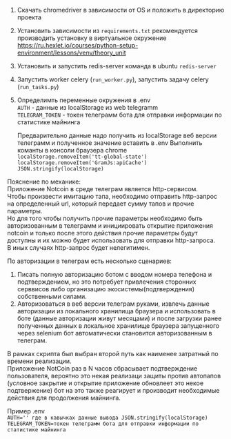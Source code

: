 1. Скачать chromedriver в зависимости от OS и положить в директорию проекта  
2. Установить зависимости из `requirements.txt` рекомендуется производить установку в виртуальное окружение https://ru.hexlet.io/courses/python-setup-environment/lessons/venv/theory_unit
4. Установить и запустить redis-server  команда в ubuntu `redis-server`
5. Запустить worker celery (`run_worker.py`), запустить задачу celery (`run_tasks.py`)  
6. Определимть переменные окружения в .env  
   `AUTH` - данные из localStorage из web telegramm  
   `TELEGRAM_TOKEN` - токен телеграмм бота для отправки информации по статистике майнинга  
    
   Предварительно данные надо получить из localStorage веб версии телеграмм и полученное значение вставить в .env
   Выполнить команты в консоли браузера chrome  
   `localStorage.removeItem('tt-global-state')`  
   `localStorage.removeItem('GramJs:apiCache')`  
   `JSON.stringify(localStorage)`

Пояснение по механике:  
Приложение Notcoin в среде телеграм является http-сервисом.  
Чтобы произвести имитацию тапа, необходимо отправить http-запрос на определенный url, который передает сумму тапов и прочие параметры.  
Но для того чтобы получить прочие параметры необходимо быть авторизованным в телеграмм и инициировать открытие приложения notcoin и только после этого действия прочие параметры будут доступны и их можно будет использовать для отправки http-запроса.  
В иных случаях http-запрос будет нелегитимен.  

По авторизации в телеграм есть несколько сценариев:
1) Писать полную авторизацию ботом с вводом номера телефона и подтверждением, но это потребует привлечения сторонних серввисов либо организацию экосистемы(подтверждения) собственными силами.
2) Авторизоваться в веб версии телеграм руками, извлечь данные авторизации из локального хранилища браузера и использовать в боте (данные авторизации живут месяцами) и после загрузки ранее полученных данных в локальное хранилище браузера запущенного через selenium бот автоматически становится авторизованным в телеграм.  

В рамках скрипта был выбран второй путь как наименее затратный по времени реализации.  
Приложение NotCoin раз в N часов сбрасывает подтверждение пользователя, вероятно это некая реализаци защиты против автопапов (условное закрытие и открытие приложение обновлеет это некое подтвержение) бот на это также реагирует и производит необходимые действия для продолжения майнинга.

Пример .env  
`AUTH='' где в кавычках данные вывода JSON.stringify(localStorage)`  
`TELEGRAM_TOKEN=токен телеграмм бота для отправки информации по статистике майнинга`  
